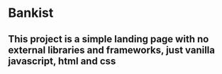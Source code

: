 # Bankist

## This project is a simple landing page with no external libraries and frameworks, just vanilla javascript, html and css
